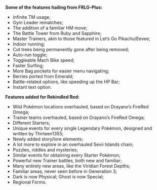 **Some of the features hailing from FRLG-Plus:** 
*	Infinite TM usage; 
*	Gym Leader rematches; 
*	The addition of a familiar HM move; 
*	The Battle Tower from Ruby and Sapphire; 
*	Master Trainers, akin to those featured in Let’s Go Pikachu/Eevee; 
*	Indoor running; 
*	Cut trees being permanently gone after being removed; 
*	Auto-run toggle; 
*	Toggleable Mach Bike speed; 
*	Faster Surfing; 
*	More Bag pockets for easier menu navigating; 
*	Berries ported from Emerald; 
*	Battle-related options, like speeding up the HP Bar; 
*	Instant text option. 

**Features added for Rekindled Red:**
*	Wild Pokémon locations overhauled, based on Drayano’s FireRed Omega; 
*	Trainer teams overhauled, based on Drayano’s FireRed Omega; 
*	Different Starters;
*	Unique events for every single Legendary Pokémon, designed and written by Thirteen1355;  
*	Newly added story/lore elements;
*	A lot more to explore in an overhauled Sevii Islands chain; 
*	Puzzles, riddles and mysteries;
*	Similar events for obtaining every Starter Pokémon; 
*	Powerful new Trainer battles, both new and familiar; 
*	Many entirely new areas, like the Viridian Forest Depths; 
*	Familiar areas, never seen before in Generation 3; 
*	Dark is now Physical; Ghost is now Special; 
*	Regional Forms. 
